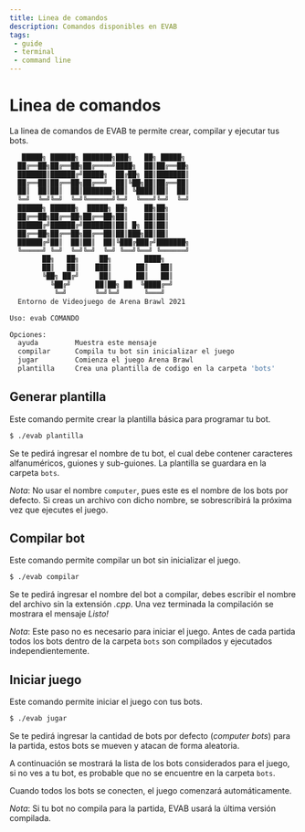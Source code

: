```yaml
---
title: Linea de comandos
description: Comandos disponibles en EVAB
tags:
 - guide
 - terminal
 - command line
---
```


# Linea de comandos

La linea de comandos de EVAB te permite crear, compilar y ejecutar tus bots.

```bash
   █████╗ ██████╗ ███████╗███╗   ██╗ █████╗
  ██╔══██╗██╔══██╗██╔════╝████╗  ██║██╔══██╗
  ███████║██████╔╝█████╗  ██╔██╗ ██║███████║
  ██╔══██║██╔══██╗██╔══╝  ██║╚██╗██║██╔══██║
  ██║  ██║██║  ██║███████╗██║ ╚████║██║  ██║
  ╚═╝  ╚═╝╚═╝  ╚═╝╚══════╝╚═╝  ╚═══╝╚═╝  ╚═╝
  ██████╗ ██████╗  █████╗ ██╗    ██╗██╗
  ██╔══██╗██╔══██╗██╔══██╗██║    ██║██║
  ██████╔╝██████╔╝███████║██║ █╗ ██║██║
  ██╔══██╗██╔══██╗██╔══██║██║███╗██║██║
  ██████╔╝██║  ██║██║  ██║╚███╔███╔╝███████╗
  ╚═════╝ ╚═╝  ╚═╝╚═╝  ╚═╝ ╚══╝╚══╝ ╚══════╝
        ██╗   ██╗     ██╗        ████╗
        ██║   ██║    ███║      ██║   ██║
        ╚██╗ ██╔╝     ██║      ██║   ██║
          ╚██╔╝      ██║██╗ ██  ╚████╔═╝
           ╚═╝       ╚═╝╚═╝      ╚═══╝
  Entorno de Videojuego de Arena Brawl 2021

Uso: evab COMANDO

Opciones:
  ayuda         Muestra este mensaje
  compilar      Compila tu bot sin inicializar el juego
  jugar         Comienza el juego Arena Brawl
  plantilla     Crea una plantilla de codigo en la carpeta 'bots'
```

## Generar plantilla

Este comando permite crear la plantilla básica para programar tu bot.

```bash
$ ./evab plantilla
```

Se te pedirá ingresar el nombre de tu bot, el cual debe contener caracteres alfanuméricos,
guiones y sub-guiones. La plantilla se guardara en la carpeta `bots`.

_Nota_: No usar el nombre `computer`, pues este es el nombre de los bots por defecto. 
Si creas un archivo con dicho nombre, se sobrescribirá la próxima vez que ejecutes el juego.

## Compilar bot

Este comando permite compilar un bot sin inicializar el juego.

```bash
$ ./evab compilar
```

Se te pedirá ingresar el nombre del bot a compilar, debes escribir el nombre del archivo
sin la extensión _.cpp_. Una vez terminada la compilación se mostrara el mensaje _Listo!_

_Nota_: Este paso no es necesario para iniciar el juego. Antes de cada partida todos los bots
dentro de la carpeta `bots` son compilados y ejecutados independientemente.

## Iniciar juego

Este comando permite iniciar el juego con tus bots.

```bash
$ ./evab jugar
```

Se te pedirá ingresar la cantidad de bots por defecto (_computer bots_) para la partida,
estos bots se mueven y atacan de forma aleatoria.

A continuación se mostrará la lista de los bots considerados para el juego, si no ves a
tu bot, es probable que no se encuentre en la carpeta `bots`.

Cuando todos los bots se conecten, el juego comenzará automáticamente.

_Nota_: Si tu bot no compila para la partida, EVAB usará la última versión compilada.
